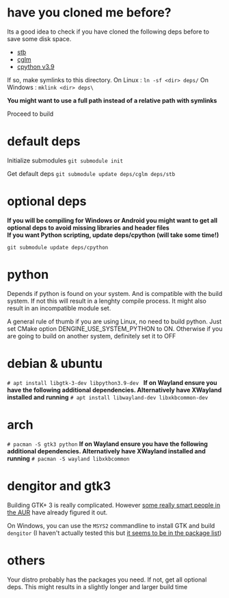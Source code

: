 # have you cloned me before?
Its a good idea to check if you have cloned the following deps before to save some disk space.
- [stb](https://github.com/nothings/stb.git)
- [cglm](https://github.com/recp/cglm.git)
- [cpython v3.9](https://github.com/python/cpython)

If so, make symlinks to this directory.
On Linux : `ln -sf <dir> deps/`
On Windows : `mklink <dir> deps\`

**You might want to use a full path instead of a relative path with symlinks**

Proceed to build

# default deps
Initialize submodules
`git submodule init`

Get default deps
`git submodule update deps/cglm deps/stb`

# optional deps
**If you will be compiling for Windows or Android you might want to get all optional deps to avoid missing libraries and header files**  
**If you want Python scripting, update deps/cpython (will take some time!)**  

`git submodule update deps/cpython`

# python
Depends if python is found on your system. And is compatible with the build system. If not this will result in a lenghty compile process. It might also result in an incompatible module set.

A general rule of thumb if you are using Linux, no need to build python. Just set CMake option DENGINE_USE_SYSTEM_PYTHON to ON. Otherwise if you are going to build on another system, definitely set it to OFF

# debian & ubuntu
`# apt install libgtk-3-dev libpython3.9-dev `
**If on Wayland ensure you have the following additional dependencies. Alternatively have XWayland installed and running**
`# apt install libwayland-dev libxkbcommon-dev`
# arch
`# pacman -S gtk3 python`
**If on Wayland ensure you have the following additional dependencies. Alternatively have XWayland installed and running**
`# pacman -S wayland libxkbcommon`

# dengitor and gtk3
Building GTK+ 3 is really complicated. However [some really smart people in the AUR](https://aur.archlinux.org/packages/mingw-w64-gtk3) have already figured it out.

On Windows, you can use the `MSYS2` commandline to install GTK and build `dengitor` (I haven't actually tested this but [it seems to be in the package list](https://packages.msys2.org/base/mingw-w64-gtk3))

# others
Your distro probably has the packages you need. If not, get all optional deps. This might results in a slightly longer and larger build time
